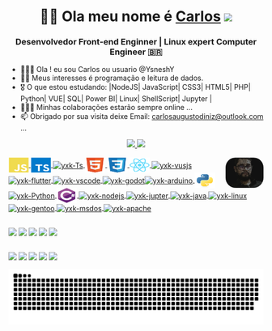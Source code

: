 <h1 align="center">🧑‍💻 Ola meu nome é <a href="https://github.com/ysneshy" target="_blank">Carlos</a>
<img src="https://github.com/blackcater/blackcater/raw/main/images/Hi.gif" height="32"/></h1>
<h3 align="center">Desenvolvedor Front-end Enginner | Linux expert Computer Engineer 🇧🇷 </h3>

- 👨🏾‍🎓 Ola ! eu sou Carlos ou usuario @YsneshY
- 🧑‍💻 Meus interesses é programação e leitura de dados.
- 🎖️ O que estou estudando: |NodeJS| JavaScript| CSS3| HTML5| PHP| Python| VUE| SQL| Power BI| Linux| ShellScript| Jupyter |
- 🧑🏾‍🔧 Minhas colaborações estarão sempre online ...
- 📫 Obrigado por sua visita deixe Email: carlosaugustodiniz@outlook.com ...

<div align="center">

  <a href="https://github.com/ysneshy">
  <img height="180em" src="https://github-readme-stats.vercel.app/api?username=ysneshy&show_icons=true&theme=gruvbox&include_all_commits=true&count_private=true"/>
  <img height="180em" src="https://github-readme-stats.vercel.app/api/top-langs/?username=rafaballerini&layout=compact&langs_count=7&theme=gruvbox"/>
</div>
<div style="display: inline_block"><br>
 <img align="right" alt="yxk-pic" height="60" style="border-radius:20px;" src="https://github.com/ysneshy/ysneshy/blob/main/301658553_1624630064598940_7193217128570879482_n.jpg">
 <img align="center" alt="yxk-Js" height="30" width="40" src="https://raw.githubusercontent.com/devicons/devicon/master/icons/javascript/javascript-plain.svg">
 <img align="center" alt="yxk-Ts" height="30" width="40" src="https://raw.githubusercontent.com/devicons/devicon/master/icons/typescript/typescript-plain.svg">
<img align="center" alt="yxk-Ts" height="30" width="40" src="https://cdn.jsdelivr.net/gh/devicons/devicon/icons/laravel/laravel-plain.svg" />
<img align="center" alt="yxk-HTML5" height="30" width="40" src="https://raw.githubusercontent.com/devicons/devicon/master/icons/html5/html5-original.svg">
 <img align="center" alt="yxk-CSS3" height="30" width="40" src="https://raw.githubusercontent.com/devicons/devicon/master/icons/css3/css3-original.svg">
  <img align="center" alt="yxk-React" height="30" width="40" src="https://raw.githubusercontent.com/devicons/devicon/master/icons/react/react-original.svg"> 
 <img align="center" alt="yxk-vusjs" height="30" width="40" src="https://cdn.jsdelivr.net/gh/devicons/devicon/icons/vuejs/vuejs-original.svg" />
 <img align="center" alt="yxk-flutter" height="30" width="40" src="https://cdn.jsdelivr.net/gh/devicons/devicon/icons/flutter/flutter-original.svg" />  
  <img align="center" alt="yxk-vscode" height="30" width="40" src="https://cdn.jsdelivr.net/gh/devicons/devicon/icons/vscode/vscode-original.svg" />   
  <img align="center" alt="yxk-godot" height="30" width="40" src="https://cdn.jsdelivr.net/gh/devicons/devicon/icons/godot/godot-original.svg" /><img align="center" alt="yxk-arduino" height="30" width="40" src="https://cdn.jsdelivr.net/gh/devicons/devicon/icons/arduino/arduino-original-wordmark.svg" /> <img align="center" alt="yxk-Python" height="30" width="40" src="https://raw.githubusercontent.com/devicons/devicon/master/icons/python/python-original.svg">
 <img align="center" alt="yxk-Python" height="30" width="40" src="https://cdn.jsdelivr.net/gh/devicons/devicon/icons/php/php-original.svg" />
 <img align="center" alt="yxk-Csharp" height="30" width="40" src="https://raw.githubusercontent.com/devicons/devicon/master/icons/csharp/csharp-original.svg">
  <img align="center" alt="yxk-nodejs" height="30" width="40"src="https://cdn.jsdelivr.net/gh/devicons/devicon/icons/nodejs/nodejs-original.svg" />
  <img align="center" alt="yxk-jupter" height="30" width="40" src="https://cdn.jsdelivr.net/gh/devicons/devicon/icons/jupyter/jupyter-original-wordmark.svg" />
   <img align="center" alt="yxk-java" height="30" width="40" src="https://cdn.jsdelivr.net/gh/devicons/devicon/icons/java/java-original.svg" />
   <img align="center" alt="yxk-linux" height="30" width="40" src="https://cdn.jsdelivr.net/gh/devicons/devicon/icons/linux/linux-original.svg" />
  <img align="center" alt="yxk-gentoo" height="30" width="40" src="https://cdn.jsdelivr.net/gh/devicons/devicon/icons/gentoo/gentoo-plain.svg" />
  <img align="center" alt="yxk-msdos" height="30" width="40" src="https://cdn.jsdelivr.net/gh/devicons/devicon/icons/msdos/msdos-original.svg" />
  <img align="center" alt="yxk-apache" height="30" width="40" src="https://cdn.jsdelivr.net/gh/devicons/devicon/icons/apache/apache-original.svg" />
  </div>

  ##

<div>
  <a href="https://www.youtube.com/channel/UCiZ5qCAO5aATSZD8XjLz1pQ" target="_blank"><img src="https://img.shields.io/badge/YouTube-FF0000?style=for-the-badge&logo=youtube&logoColor=white" target="_blank"></a>
  <a href="https://instagram.com/ysneshy" target="_blank"><img src="https://img.shields.io/badge/-Instagram-%23E4405F?style=for-the-badge&logo=instagram&logoColor=white" target="_blank"></a>
  <a href = "mailto:ysneshy@gmail.com"><img src="https://img.shields.io/badge/-Gmail-%23333?style=for-the-badge&logo=gmail&logoColor=white" target="_blank"></a>
  <a href="https://www.linkedin.com/in/ysneshy" target="_blank"><img src="https://img.shields.io/badge/-LinkedIn-%230077B5?style=for-the-badge&logo=linkedin&logoColor=white" target="_blank"></a>
  <a href="https://www.facebook.com/ysneshy" target="_blank"><img src="https://img.shields.io/badge/Facebook-1877F2?style=for-the-badge&logo=facebook&logoColor=white" target="_blank"></a>

  ##

<img height="180em" src="https://github-profile-summary-cards.vercel.app/api/cards/productive-time?username=ysneshy&theme=solarized_dark"/>
<img height="180em" src="https://github-profile-summary-cards.vercel.app/api/cards/profile-details?username=ysneshy&theme=solarized_dark"/>
<img height="180em" src="https://github-profile-summary-cards.vercel.app/api/cards/most-commit-language?username=daniilshat&theme=solarized_dark"/>
<img height="180em" src="https://github-profile-summary-cards.vercel.app/api/cards/repos-per-language?username=daniilshat&theme=solarized_dark"/>
<img height="180em" src="https://github-profile-summary-cards.vercel.app/api/cards/stats?username=ysneshy&theme=solarized_dark"/>



![Snake animation](https://github.com/ysneshy/ysneshy/blob/main/github-contribution-grid-snake.svg)


</div>

